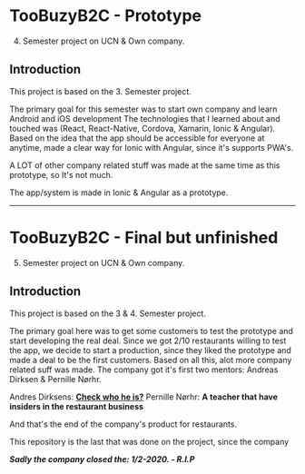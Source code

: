 # TooBuzyB2C - Prototype
4. Semester project on UCN & Own company.

## Introduction
This project is based on the 3. Semester project.

The primary goal for this semester was to start own company and learn Android and iOS development
The technologies that I learned about and touched was (React, React-Native, Cordova, Xamarin, Ionic & Angular).
Based on the idea that the app should be accessible for everyone at anytime, made a clear way for Ionic with Angular, since it's supports PWA's. 

A LOT of other company related stuff was made at the same time as this prototype, so It's not much.

The app/system is made in Ionic & Angular as a prototype.

---

# TooBuzyB2C - Final but unfinished
5. Semester project on UCN & Own company.

## Introduction
This project is based on the 3 & 4. Semester project.

The primary goal here was to get some customers to test the prototype and start developing the real deal. 
Since we got 2/10 restaurants willing to test the app, we decide to start a production, since they liked the prototype and made a deal to be the first customers.
Based on all this, alot more company related suff was made.
The company got it's first two mentors: Andreas Dirksen & Pernille Nørhr.

Andres Dirksens: **<a href="https://signupacademy.com/en/home/" target="_blank">Check who he is?</a>**
Pernille Nørhr: **A teacher that have insiders in the restaurant business**

And that's the end of the company's product for restaurants.

This repository is the last that was done on the project, since the company 

***Sadly the company closed the: 1/2-2020. - R.I.P***
